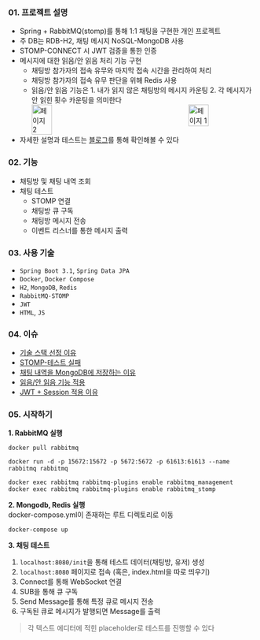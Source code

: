 ### 01. 프로젝트 설명
- Spring + RabbitMQ(stomp)를 통해 1:1 채팅을 구현한 개인 프로젝트
- 주 DB는 RDB-H2, 채팅 메시지 NoSQL-MongoDB 사용
- STOMP-CONNECT 시 JWT 검증을 통한 인증
- 메시지에 대한 읽음/안 읽음 처리 기능 구현
  - 채팅방 참가자의 접속 유무와 마지막 접속 시간을 관리하여 처리
  - 채팅방 참가자의 접속 유무 판단을 위해 Redis 사용
  - 읽음/안 읽음 기능은 1. 내가 읽지 않은 채팅방의 메시지 카운팅 2. 각 메시지가 안 읽힌 횟수 카운팅을 의미한다
    <div style="display: flex; justify-content: space-between;">
      <img src="https://github.com/user-attachments/assets/7ced4eee-0a35-4ba7-8330-ea245fd864b0" alt="페이지 2" width="30%" />
      <img src="https://github.com/user-attachments/assets/f015f7bd-b475-4860-8db0-178e744628ed" alt="페이지 1" width="30%" />
    </div>
- 자세한 설명과 테스트는 [블로그](https://lsh2613.tistory.com/260)를 통해 확인해볼 수 있다

### 02. 기능
- 채팅방 및 채팅 내역 조회
- 채팅 테스트
    - STOMP 연결
    - 채팅방 큐 구독
    - 채팅방 메시지 전송
    - 이벤트 리스너를 통한 메시지 출력

### 03. 사용 기술
- `Spring Boot 3.1`, `Spring Data JPA`
- `Docker`, `Docker Compose`
- `H2`, `MongoDB`, `Redis`
- `RabbitMQ-STOMP`
- `JWT`
- `HTML`, `JS`

### 04. 이슈
- [기술 스택 선정 이유](https://lsh2613.tistory.com/260#1.%20RabbitMQ%20%EC%84%A0%ED%83%9D%20%EC%9D%B4%EC%9C%A0-1)
- [STOMP-테스트 실패](https://lsh2613.tistory.com/260#3.%20%ED%85%8C%EC%8A%A4%ED%8A%B8%20%EC%A4%91%20%EB%B3%80%EC%88%98%20%EB%B0%9C%EC%83%9D-1)
- [채팅 내역을 MongoDB에 저장하는 이유](https://lsh2613.tistory.com/261#1.%20%EC%B1%84%ED%8C%85%20%EB%82%B4%EC%97%AD%EC%9D%84%20MongoDB%EC%97%90%20%EC%A0%80%EC%9E%A5%ED%95%98%EB%8A%94%20%EC%9D%B4%EC%9C%A0-1)
- [읽음/안 읽음 기능 적용](https://lsh2613.tistory.com/262#1.%20%EC%9D%BD%EC%9D%8C%2F%EC%95%88%20%EC%9D%BD%EC%9D%8C-1)
- [JWT + Session 적용 이유](https://lsh2613.tistory.com/263#2.%20JWT%2C%20Session%20%EB%8C%80%EC%8B%A0%20%EC%82%AC%EC%9A%A9%ED%95%98%EB%8A%94%20%EA%B1%B4%EB%8D%B0%20%EC%99%9C%20%EA%B5%B3%EC%9D%B4%20%EB%91%98%20%EB%8B%A4%20%EC%82%AC%EC%9A%A9%ED%95%A0%EA%B9%8C%3F-1)

### 05. 시작하기
**1. RabbitMQ 실행**

``` shell
docker pull rabbitmq

docker run -d -p 15672:15672 -p 5672:5672 -p 61613:61613 --name rabbitmq rabbitmq

docker exec rabbitmq rabbitmq-plugins enable rabbitmq_management
docker exec rabbitmq rabbitmq-plugins enable rabbitmq_stomp
```

**2. Mongodb, Redis 실행**<br>
docker-compose.yml이 존재하는 루트 디렉토리로 이동
``` shell
docker-compose up
```

**3. 채팅 테스트**
1. `localhost:8080/init`을 통해 테스트 데이터(채팅방, 유저) 생성
2. `localhost:8080` 페이지로 접속 (혹은, index.html을 따로 띄우기)
3. Connect를 통해 WebSocket 연결
4. SUB을 통해 큐 구독
5. Send Message를 통해 특정 큐로 메시지 전송
6. 구독된 큐로 메시지가 발행되면 Message를 출력

> 각 텍스트 에디터에 적힌 placeholder로 테스트를 진행할 수 있다
